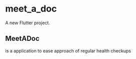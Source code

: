 # meet_a_doc

A new Flutter project.

## MeetADoc 
is a application to ease approach of regular health checkups 
